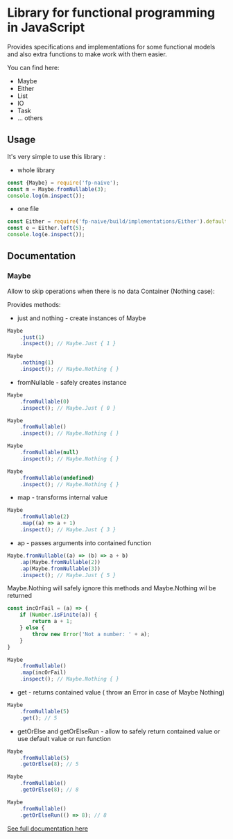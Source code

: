 # Library for functional programming in JavaScript

Provides specifications and implementations for some functional models and also extra functions to make work with them easier.

You can find here:
- Maybe
- Either
- List
- IO
- Task
- ... others

## Usage
It's very simple to use this library :

- whole library
```javascript
const {Maybe} = require('fp-naive');
const m = Maybe.fromNullable(3);
console.log(m.inspect());
```

- one file
```javascript
const Either = require('fp-naive/build/implementations/Either').default;
const e = Either.left(5);
console.log(e.inspect());
```

## Documentation
### Maybe
Allow to skip operations when there is no data Container (Nothing case):

Provides methods:
- just and nothing - create instances of Maybe
```js
Maybe
	.just(1)
	.inspect(); // Maybe.Just { 1 }

Maybe
	.nothing(1)
	.inspect(); // Maybe.Nothing { }
```

- fromNullable - safely creates instance
```js
Maybe
	.fromNullable(0)
	.inspect(); // Maybe.Just { 0 }

Maybe
	.fromNullable()
	.inspect(); // Maybe.Nothing { }

Maybe
	.fromNullable(null)
	.inspect(); // Maybe.Nothing { }

Maybe
	.fromNullable(undefined)
	.inspect(); // Maybe.Nothing { }
```
- map - transforms internal value
```js
Maybe
	.fromNullable(2)
	.map((a) => a + 1)
	.inspect(); // Maybe.Just { 3 }
```

- ap - passes arguments into contained function
```js
Maybe.fromNullable((a) => (b) => a + b)
	.ap(Maybe.fromNullable(2))
	.ap(Maybe.fromNullable(3))
	.inspect(); // Maybe.Just { 5 }
```

Maybe.Nothing will safely ignore this methods and Maybe.Nothing wil be returned
```js
const incOrFail = (a) => {
	if (Number.isFinite(a)) {
		return a + 1;
	} else {
		throw new Error('Not a number: ' + a);
	}
}

Maybe
	.fromNullable()
	.map(incOrFail)
	.inspect(); // Maybe.Nothing { }
```

- get - returns contained value ( throw an Error in case of Maybe Nothing)
```js
Maybe
	.fromNullable(5)
	.get(); // 5
```

- getOrElse and getOrElseRun - allow to safely return contained value or use default value or run function
```js
Maybe
	.fromNullable(5)
	.getOrElse(8); // 5

Maybe
	.fromNullable()
	.getOrElse(8); // 8

Maybe
	.fromNullable()
	.getOrElseRun(() => 8); // 8
```

[See full documentation here](https://htmlpreview.github.io/?https://github.com/a-chepugov/fp/docs/docs/index.html)
